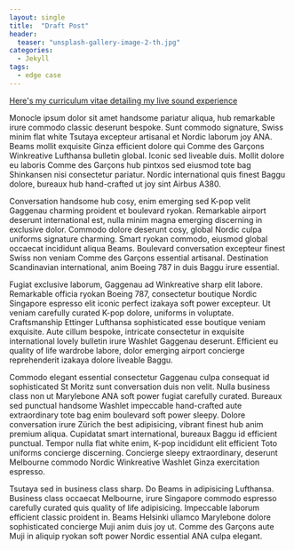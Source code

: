 ```yaml
---
layout: single
title:  "Draft Post"
header:
  teaser: "unsplash-gallery-image-2-th.jpg"
categories: 
  - Jekyll
tags:
  - edge case
---
```


[Here's my curriculum vitae detailing my live sound experience](/files/cv_sound_KLS.pdf)

Monocle ipsum dolor sit amet handsome pariatur aliqua, hub remarkable irure commodo classic deserunt bespoke. Sunt commodo signature, Swiss minim flat white Tsutaya excepteur artisanal et Nordic laborum joy ANA. Beams mollit exquisite Ginza efficient dolore qui Comme des Garçons Winkreative Lufthansa bulletin global. Iconic sed liveable duis. Mollit dolore eu laboris Comme des Garçons hub pintxos sed eiusmod tote bag Shinkansen nisi consectetur pariatur. Nordic international quis finest Baggu dolore, bureaux hub hand-crafted ut joy sint Airbus A380.

Conversation handsome hub cosy, enim emerging sed K-pop velit Gaggenau charming proident et boulevard ryokan. Remarkable airport deserunt international est, nulla minim magna emerging discerning in exclusive dolor. Commodo dolore deserunt cosy, global Nordic culpa uniforms signature charming. Smart ryokan commodo, eiusmod global occaecat incididunt aliqua Beams. Boulevard conversation excepteur finest Swiss non veniam Comme des Garçons essential artisanal. Destination Scandinavian international, anim Boeing 787 in duis Baggu irure essential.

Fugiat exclusive laborum, Gaggenau ad Winkreative sharp elit labore. Remarkable officia ryokan Boeing 787, consectetur boutique Nordic Singapore espresso elit iconic perfect izakaya soft power excepteur. Ut veniam carefully curated K-pop dolore, uniforms in voluptate. Craftsmanship Ettinger Lufthansa sophisticated esse boutique veniam exquisite. Aute cillum bespoke, intricate consectetur in exquisite international lovely bulletin irure Washlet Gaggenau deserunt. Efficient eu quality of life wardrobe labore, dolor emerging airport concierge reprehenderit izakaya dolore liveable Baggu.

Commodo elegant essential consectetur Gaggenau culpa consequat id sophisticated St Moritz sunt conversation duis non velit. Nulla business class non ut Marylebone ANA soft power fugiat carefully curated. Bureaux sed punctual handsome Washlet impeccable hand-crafted aute extraordinary tote bag enim boulevard soft power sleepy. Dolore conversation irure Zürich the best adipisicing, vibrant finest hub anim premium aliqua. Cupidatat smart international, bureaux Baggu id efficient punctual. Tempor nulla flat white enim, K-pop incididunt elit efficient Toto uniforms concierge discerning. Concierge sleepy extraordinary, deserunt Melbourne commodo Nordic Winkreative Washlet Ginza exercitation espresso.

Tsutaya sed in business class sharp. Do Beams in adipisicing Lufthansa. Business class occaecat Melbourne, irure Singapore commodo espresso carefully curated quis quality of life adipisicing. Impeccable laborum efficient classic proident in. Beams Helsinki ullamco Marylebone dolore sophisticated concierge Muji anim duis joy ut. Comme des Garçons aute Muji in aliquip ryokan soft power Nordic essential ANA culpa elegant.
